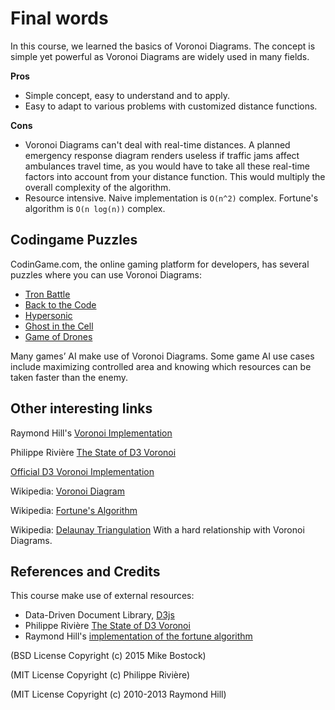 # Final words

In this course, we learned the basics of Voronoi Diagrams. The concept is simple yet powerful as Voronoi Diagrams are widely used in many fields.

**Pros**

- Simple concept, easy to understand and to apply.
- Easy to adapt to various problems with customized distance functions.

**Cons**

- Voronoi Diagrams can't deal with real-time distances. A planned emergency response diagram renders useless if traffic jams affect ambulances travel time, as you would have to take all these real-time factors into account from your distance function. This would multiply the overall complexity of the algorithm.
- Resource intensive. Naive implementation is `O(n^2)` complex. Fortune's algorithm is `O(n log(n))` complex.

## Codingame Puzzles
CodinGame.com, the online gaming platform for developers, has several puzzles where you can use Voronoi Diagrams:

- [Tron Battle](https://www.codingame.com/multiplayer/bot-programming/tron-battle)
- [Back to the Code](https://www.codingame.com/multiplayer/bot-programming/back-to-the-code)
- [Hypersonic](https://www.codingame.com/multiplayer/bot-programming/hypersonic)
- [Ghost in the Cell](https://www.codingame.com/multiplayer/bot-programming/ghost-in-the-cell)
- [Game of Drones](https://www.codingame.com/multiplayer/bot-programming/game-of-drones)

Many games’ AI make use of Voronoi Diagrams. Some game AI use cases include maximizing controlled area and knowing which resources can be taken faster than the enemy.

## Other interesting links

Raymond Hill's [Voronoi Implementation](http://www.raymondhill.net/voronoi/rhill-voronoi.html)

Philippe Rivière [The State of D3 Voronoi](https://visionscarto.net/the-state-of-d3-voronoi)

[Official D3 Voronoi Implementation](https://github.com/d3/d3-voronoi)

Wikipedia: [Voronoi Diagram](https://en.wikipedia.org/wiki/Voronoi_diagram)

Wikipedia: [Fortune's Algorithm](https://en.wikipedia.org/wiki/Fortune%27s_algorithm)

Wikipedia: [Delaunay Triangulation](https://en.wikipedia.org/wiki/Delaunay_triangulation) With a hard relationship with Voronoi Diagrams.

## References and Credits
This course make use of external resources:
-  Data-Driven Document Library, [D3js](https://d3js.org/)
-  Philippe Rivière [The State of D3 Voronoi](https://visionscarto.net/the-state-of-d3-voronoi)
-  Raymond Hill's [implementation of the fortune algorithm](https://github.com/gorhill/Javascript-Voronoi)

(BSD License Copyright (c) 2015 Mike Bostock)

(MIT License Copyright (c) Philippe Rivière)

(MIT License Copyright (c) 2010-2013 Raymond Hill)

